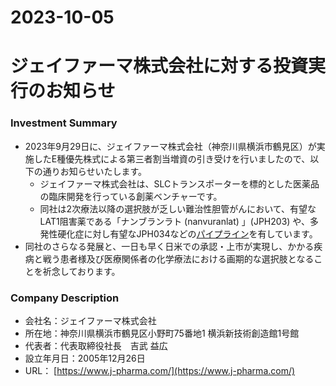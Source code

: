 2023-10-05
===
# ジェイファーマ株式会社に対する投資実行のお知らせ
### Investment Summary
* 2023年9月29日に、ジェイファーマ株式会社（神奈川県横浜市鶴見区）が実施したE種優先株式による第三者割当増資の引き受けを行いましたので、以下の通りお知らせいたします。
  * ジェイファーマ株式会社は、SLCトランスポーターを標的とした医薬品の臨床開発を行っている創薬ベンチャーです。
  * 同社は2次療法以降の選択肢が乏しい難治性胆管がんにおいて、有望なLAT1阻害薬である「ナンブランラト (nanvuranlat) 」(JPH203) や、多発性硬化症に対し有望なJPH034などの[パイプライン](https://www.j-pharma.com/developmentpipeline/)を有しています。
* 同社のさらなる発展と、一日も早く日米での承認・上市が実現し、かかる疾病と戦う患者様及び医療関係者の化学療法における画期的な選択肢となることを祈念しております。

### Company Description
* 会社名：ジェイファーマ株式会社
* 所在地：神奈川県横浜市鶴見区小野町75番地1 横浜新技術創造館1号館
* 代表者：代表取締役社長　吉武 益広
* 設立年月日：2005年12月26日
* URL： [https://www.j-pharma.com/](https://www.j-pharma.com/)

